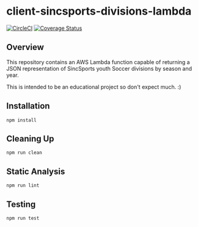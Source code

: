 # client-sincsports-divisions-lambda
[![CircleCI](https://circleci.com/gh/ocrosby/client-sincsports-divisions-lambda.svg?style=svg)](https://circleci.com/gh/ocrosby/client-sincsports-divisions-lambda)
[![Coverage Status](https://coveralls.io/repos/github/ocrosby/client-sincsports-divisions-lambda/badge.svg?branch=master)](https://coveralls.io/github/ocrosby/client-sincsports-divisions-lambda?branch=master)

## Overview

This repository contains an AWS Lambda function capable of returning a JSON representation of SincSports youth Soccer divisions by season and year.

This is intended to be an educational project so don't expect much. :)

## Installation
```
npm install
```

## Cleaning Up
```
npm run clean
```

## Static Analysis
```
npm run lint
```

## Testing
```
npm run test
```
